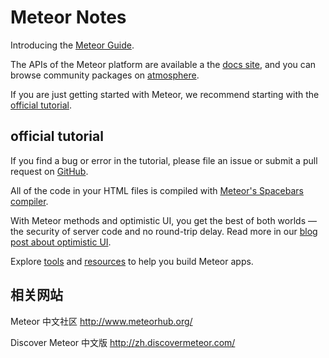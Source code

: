 Meteor Notes
============

Introducing the [Meteor Guide](http://guide.meteor.com/).

The APIs of the Meteor platform are available a the [docs site](https://docs.meteor.com/), and you can browse community packages on [atmosphere](https://atmospherejs.com/).

If you are just getting started with Meteor, we recommend starting with the [official tutorial](https://www.meteor.com/tutorials/blaze/creating-an-app).

official tutorial
-----------------

If you find a bug or error in the tutorial, please file an issue or submit a pull request on [GitHub](https://github.com/meteor/tutorials).

All of the code in your HTML files is compiled with [Meteor's Spacebars compiler](https://github.com/meteor/meteor/blob/devel/packages/spacebars/README.md).

With Meteor methods and optimistic UI, you get the best of both worlds — the security of server code and no round-trip delay. Read more in our [blog post about optimistic UI](http://info.meteor.com/blog/optimistic-ui-with-meteor-latency-compensation).

Explore [tools](https://www.meteor.com/tools) and [resources](https://www.meteor.com/tools/resources) to help you build Meteor apps.

相关网站
--------

Meteor 中文社区 <http://www.meteorhub.org/>

Discover Meteor 中文版 <http://zh.discovermeteor.com/>
